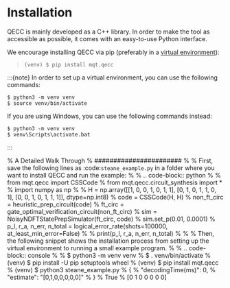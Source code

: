 # Installation

QECC is mainly developed as a C++ library.
In order to make the tool as accessible as possible, it comes with an easy-to-use Python interface.

We encourage installing QECC via pip (preferably in a [virtual environment](https://docs.python.org/3/library/venv.html)):

> ```console
> (venv) $ pip install mqt.qecc
> ```

:::{note}
In order to set up a virtual environment, you can use the following commands:

```console
$ python3 -m venv venv
$ source venv/bin/activate
```

If you are using Windows, you can use the following commands instead:

```console
$ python3 -m venv venv
$ venv\Scripts\activate.bat
```

:::

% A Detailed Walk Through
% #######################
%
% First, save the following lines as :code:`steane_example.py` in a folder where you want to install QECC and run the example:
%
% .. code-block:: python
%
% from mqt.qecc import CSSCode
% from mqt.qecc.circuit_synthesis import \*
% import numpy as np
%
% H = np.array([[1, 0, 0, 1, 0, 1, 1], [0, 1, 0, 1, 1, 0, 1], [0, 0, 1, 0, 1, 1, 1]], dtype=np.int8)
% code = CSSCode(H, H)
% non_ft_circ = heuristic_prep_circuit(code)
% ft_circ = gate_optimal_verification_circuit(non_ft_circ)
% sim = NoisyNDFTStatePrepSimulator(ft_circ, code)
% sim.set_p(0.01, 0.0001)
% p_l, r_a, n_err, n_total = logical_error_rate(shots=100000, at_least_min_error=False)
%
% print(p_l, r_a, n_err, n_total)
%
%
% Then, the following snippet shows the installation process from setting up the virtual environment to running a small example program.
%
% .. code-block:: console
%
% $ python3 -m venv venv
% $ . venv/bin/activate
% (venv) $ pip install -U pip setuptools wheel
% (venv) $ pip install mqt.qecc
% (venv) $ python3 steane_example.py
% {
% "decodingTime(ms)": 0,
% "estimate": "[0,1,0,0,0,0,0]"
% }
% True
% [0 1 0 0 0 0 0]
